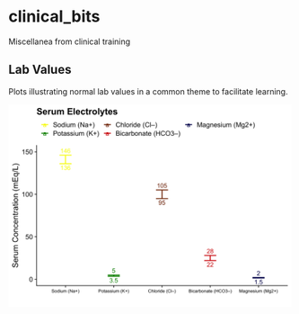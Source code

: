 # clinical_bits
Miscellanea from clinical training

## Lab Values

Plots illustrating normal lab values in a common theme to facilitate learning.

![](SerumElectrolytes.png)
